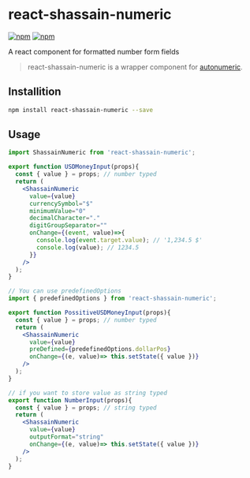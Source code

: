 # react-shassain-numeric

[![npm](https://img.shields.io/npm/l/react-numeric.svg?style=flat-square)]()
[![npm](https://img.shields.io/npm/v/react-numeric.svg?style=flat-square)](https://www.npmjs.com/package/react-numeric)


A react component for formatted number form fields
> react-shassain-numeric is a wrapper component for [autonumeric](https://github.com/autoNumeric/autoNumeric).


## Installition

```sh
npm install react-shassain-numeric --save
```

## Usage

```jsx
import ShassainNumeric from 'react-shassain-numeric';

export function USDMoneyInput(props){
  const { value } = props; // number typed
  return (
    <ShassainNumeric
      value={value}
      currencySymbol="$"
      minimumValue="0"
      decimalCharacter="."
      digitGroupSeparator=""
      onChange={(event, value)=>{
        console.log(event.target.value); // '1,234.5 $'
        console.log(value); // 1234.5
      }}
    />
  );
}

// You can use predefinedOptions
import { predefinedOptions } from 'react-shassain-numeric';

export function PossitiveUSDMoneyInput(props){
  const { value } = props; // number typed
  return (
    <ShassainNumeric
      value={value}
      preDefined={predefinedOptions.dollarPos}
      onChange={(e, value)=> this.setState({ value })}
    />
  );
}

// if you want to store value as string typed
export function NumberInput(props){
  const { value } = props; // string typed
  return (
    <ShassainNumeric
      value={value}
      outputFormat="string"
      onChange={(e, value)=> this.setState({ value })}
    />
  );
}
```
